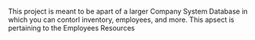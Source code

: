 This project is meant to be apart of a larger Company System Database in which you can contorl inventory, employees, and more. This apsect is pertaining to the Employees Resources
